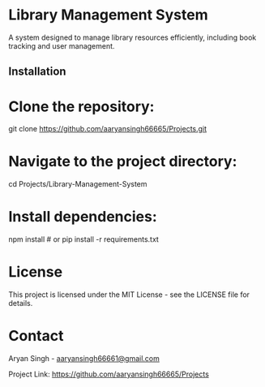 # Library Management System

A system designed to manage library resources efficiently, including book tracking and user management.

## Installation

# Clone the repository:

git clone https://github.com/aaryansingh66665/Projects.git

# Navigate to the project directory:

cd Projects/Library-Management-System

#                 Install dependencies:

npm install  # or pip install -r requirements.txt

# License

This project is licensed under the MIT License - see the LICENSE file for details.

# Contact

Aryan Singh - aaryansingh66661@gmail.com

Project Link: https://github.com/aaryansingh66665/Projects
